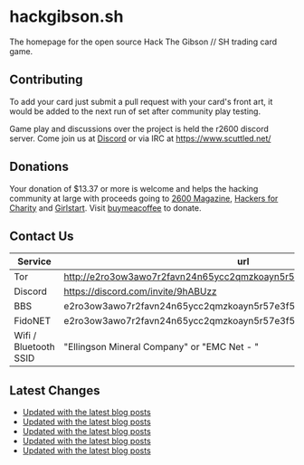 # hackgibson.sh
The homepage for the open source Hack The Gibson // SH trading card game.


## Contributing

To add your card just submit a pull request with your card's front art, it would be added to the next run of set after community play testing.

Game play and discussions over the project is held the r2600 discord server. Come join us at [Discord](https://discord.com/invite/9hABUzz) or via IRC at https://www.scuttled.net/


## Donations

Your donation of $13.37 or more is welcome and helps the hacking community at large with proceeds going to [2600 Magazine](https://2600.com/), [Hackers for Charity](https://hackersforcharity.org) and [Girlstart](https://girlstart.org).  Visit [buymeacoffee](https://www.buymeacoffee.com/hackgibson.sh) to donate.


## Contact Us

Service | url
-|-
Tor | http://e2ro3ow3awo7r2favn24n65ycc2qmzkoayn5r57e3f56nvjwdcgg32ad.onion
Discord | https://discord.com/invite/9hABUzz
BBS | e2ro3ow3awo7r2favn24n65ycc2qmzkoayn5r57e3f56nvjwdcgg32ad.onion:23
FidoNET | e2ro3ow3awo7r2favn24n65ycc2qmzkoayn5r57e3f56nvjwdcgg32ad.onion:24554
Wifi / Bluetooth SSID | "Ellingson Mineral Company" or "EMC Net - <fidonet address>"

## Latest Changes
<!-- BLOG-POST-LIST:START -->
- [Updated with the latest blog posts](https://github.com/DFW2600/hackgibson.sh/commit/d3b40e2b7d57baf110fa00286ebd32a004fbc855)
- [Updated with the latest blog posts](https://github.com/DFW2600/hackgibson.sh/commit/8784411f35c8d35553a74d152c1ecba1a4e8fc2e)
- [Updated with the latest blog posts](https://github.com/DFW2600/hackgibson.sh/commit/546bed28726afd766002439e6e9de7c8b776bb4b)
- [Updated with the latest blog posts](https://github.com/DFW2600/hackgibson.sh/commit/be4d4ff545ccf36a749b9c92c66c4e34ac86f308)
- [Updated with the latest blog posts](https://github.com/DFW2600/hackgibson.sh/commit/1039d78ddcb03f59eeedd03ff926d3b829d3f1d1)
<!-- BLOG-POST-LIST:END -->
